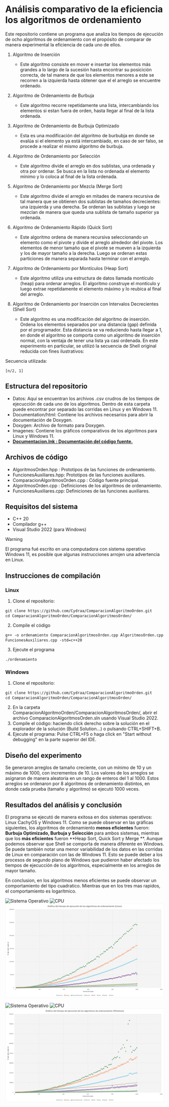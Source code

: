 # Análisis comparativo de la eficiencia los algoritmos de ordenamiento
Este repositorio contiene un programa que analiza los tiempos de ejecución de ocho algoritmos de ordenamiento con el propósito de comparar de manera experimental la eficiencia de cada uno de ellos.

1. Algoritmo de Inserción
   - Este algoritmo consiste en mover e insertar los elementos más grandes a lo largo de la sucesión hasta encontrar su posicición correcta, de tal manera de que los elementos menores a este se recorren a la izquierda hasta obtener que el el arreglo se encuentre ordenado.

2. Algoritmo de Ordenamiento de Burbuja
   - Este algoritmo recorre repetidamente una lista, intercambiando los elementos si estan fuera de orden, hasta llegar al final de la lista ordenada.
     
3. Algoritmo de Ordenamiento de Burbuja Optimizado
   - Esta es una modificación del algoritmo de burbubja en donde se evalúa si el elemento ya está intercambiado, en caso de ser falso, se procede a realizar el mismo algoritmo de burbuja.
  
4. Algoritmo de Ordenamiento por Selección
   - Este algoritmo divide el arreglo en dos sublistas, una ordenada y otra por ordenar. Se busca en la lista no ordenada el elemento mínimo y lo coloca al final de la lista ordenada.

5. Algoritmo de Ordenamiento por Mezcla (Merge Sort)
   - Este algoritmo divide el arreglo en mitades de manera recursiva de tal manera que se obtienen dos sublistas de tamaños decrecientes: una izquierda y una derecha. Se ordenan las sublistas y luego se mezclan de manera que queda una sublista de tamaño superior ya ordenada.

6. Algoritmo de Ordenamiento Rápido (Quick Sort)
   - Este algoritmo ordena de manera recursiva seleccionando un elemento como el pivote y divide el arreglo alrededor del pivote. Los elementos  de menor tamaño que el pivote se mueven a la izquierda y los de mayor tamaño a la derecha. Luego se ordenan estas particiones de manera separada hasta terminar con el arreglo.

7. Algoritmo de Ordenamiento por Montículos (Heap Sort)
   - Este algoritmo utiliza una estructura de datos llamada montículo (heap) para ordenar arreglos. El algoritmo construye el montículo y luego extrae repetidamente el elemento máximo y lo reubica al final del arreglo.
  
8. Algoritmo de Ordenamiento por Inserción con Intervalos Decrecientes (Shell Sort)
   - Este algoritmo es una modificación del algoritmo de inserción. Ordena los elementos separados por una distancia (gap) definida por el programador. Esta distancia se va reduciendo hasta llegar a 1, en donde el algoritmo se comporta como un algoritmo de inserción normal, con la ventaja de tener una lista ya casi ordenada. En este experimento en particular, se utilizó la secuencia de Shell original reducida con fines ilustrativos:

Secuencia utilizada:
```
[n/2, 1]
```

## Estructura del repositorio
* Datos: Aquí se encuentran los archivos .csv crudros de los tiempos de ejecucción de cada uno de los algoritmos. Dentro de esta carpeta puede encontrar por separado las corridas en Linux y en Windows 11.
* Documentation/html: Contiene los archivos necesarios para abrir la documentación de Doxygen.
* Doxygen: Archivo de formato para Doxygen.
* Imagenes: Contiene los gráficos comparativos de los algoritmos para Linux y Windows 11.
* **<ins>Documentacion.lnk : Documentación del código fuente.</ins>**

## Archivos de código
* AlgoritmosOrden.hpp : Prototipos de las funciones de ordenamiento.
* FuncionesAuxiliares.hpp: Prototipos de las funciones auxiliares.
* ComparacionAlgoritmosOrden.cpp : Código fuente principal.
* AlgoritmosOrden.cpp : Definiciones de los algoritmos de ordenamiento.
*  FuncionesAuxiliares.cpp: Definiciones de las funciones auxiliares.
  
## Requisitos del sistema
* C++ 20
* Compilador g++
* Visual Studio 2022 (para Windows)

> [!WARNING]
> El programa fué escrito en una computadora con sistema operativo Windows 11, es posible que algunas instrucciones arrojen una advertencia en Linux.

## Instrucciones de compilación
### Linux
1. Clone el repositorio:
```
git clone https://github.com/Cydraa/ComparacionAlgoritmoOrden.git
cd ComparacionAlgoritmoOrden/ComparacionAlgoritmosOrden/
```
2. Compile el código
```
g++ -o ordenamiento ComparacionAlgoritmosOrden.cpp AlgoritmosOrden.cpp FuncionesAuxiliares.cpp -std=c++20
```

3. Ejecute el programa
```
./ordenamiento
```

### Windows
1. Clone el repositorio:
```
git clone https://github.com/Cydraa/ComparacionAlgoritmoOrden.git
cd ComparacionAlgoritmoOrden/ComparacionAlgoritmosOrden/
```
2. En la carpeta ComparacionAlgoritmoOrden/ComparacionAlgoritmosOrden/, abrir el archivo ComparacionAlgoritmosOrden.sln usando Visual Studio 2022.
3. Compile el código: haciendo click derecho sobre la solución en el explorador de la solución (Build Solution...) o pulsando CTRL+SHIFT+B.
5. Ejecute el programa: Pulse CTRL+F5 o haga click en "Start without debugging" en la parte superior del IDE.

## Diseño del experimento
Se generaron arreglos de tamaño creciente, con un mínimo de 10 y un máximo de 1000, con incrementos de 10. Los valores de los arreglos se asignaron de manera aleatoria en un rango de enteros del 1 al 1000. Estos arreglos se ordenaron por 8 algoritmos de ordenamiento distintos, en donde cada prueba (tamaño y algoritmo) se ejecutó 1000 veces.

## Resultados del análisis y conclusión
El programa se ejecutó de manera exitosa en dos sistemas operativos: Linux CachyOS y Windows 11. Como se puede observar en las gráficas siguientes, los algoritmos de ordenamiento **menos eficientes** fueron: **Burbuja Optimizado, Burbuja y Selección** para ambos sistemas, mientras que los **más eficientes** fueron **Heap Sort, Quick Sort y Merge **. Aunque podemos observar que Shell se comporta de manera diferente en Windows. Se puede también notar una menor variabilidad de los datos en las corridas de Linux en comparación con las de Windows 11. Esto se puede deber a los procesos de segundo plano de Windows que pudieron haber afectado los tiempos de ejecucción de los algoritmos, especialmente en los arreglos de mayor tamaño.

En conclusion, en los algoritmos menos eficientes se puede observar un comportamiento del tipo cuadratico. Mientras que en los tres mas rapidos, el comportamiento es logarítmico.

![Sistema Operativo](https://img.shields.io/badge/Sistema%20Operativo%20-%20CachyOS-pink) ![CPU](https://img.shields.io/badge/CPU%20-%20Intel%20Core%20i5--8365U-orange
)
![Gráfica comparativa de algoritmos de ordenamiento en Linux](ComparacionAlgoritmosOrden/Imagenes/GraficoComparativoAlgoritmos_Linux.png)

![Sistema Operativo](https://img.shields.io/badge/Sistema%20Operativo%20-%20Windows%2011-blue) ![CPU](https://img.shields.io/badge/CPU%20-%2011th%20Gen%20Intel(R)%20Core(TM)%20i7%2011700F-purple)
![Gráfica comparativa de algoritmos de ordenamiento en Windows](ComparacionAlgoritmosOrden/Imagenes/GraficoComparativoAlgoritmos_Windows.png)
